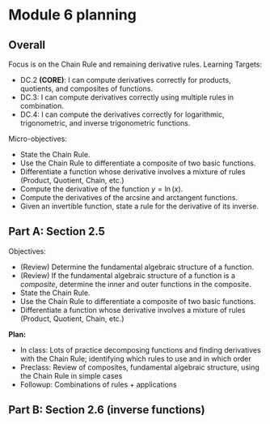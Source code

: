 # Module 6 planning

## Overall 

Focus is on the Chain Rule and remaining derivative rules. Learning Targets: 

-   DC.2  **(CORE)**: I can compute derivatives correctly for products, quotients, and composites of functions.
-   DC.3: I can compute derivatives correctly using multiple rules in combination.
-   DC.4: I can compute the derivatives correctly for logarithmic, trigonometric, and inverse trigonometric functions.

Micro-objectives: 

+ State the Chain Rule.
+ Use the Chain Rule to differentiate a composite of two basic functions.
+ Differentiate a function whose derivative involves a mixture of rules (Product, Quotient, Chain, etc.)
+ Compute the derivative of the function $y = \ln(x)$.
+ Compute the derivatives of the arcsine and arctangent functions.
+ Given an invertible function, state a rule for the derivative of its inverse.  


## Part A: Section 2.5

Objectives: 

+ (Review) Determine the fundamental algebraic structure of a function. 
+ (Review) If the fundamental algebraic structure of a function is a *composite*, determine the inner and outer functions in the composite. 
+ State the Chain Rule.
+ Use the Chain Rule to differentiate a composite of two basic functions.
+ Differentiate a function whose derivative involves a mixture of rules (Product, Quotient, Chain, etc.)


**Plan:**

- In class: Lots of practice decomposing functions and finding derivatives with the Chain Rule; identifying which rules to use and in which order  
- Preclass: Review of composites, fundamental algebraic structure, using the Chain Rule in simple cases 
- Followup: Combinations of rules + applications 


## Part B: Section 2.6 (inverse functions) 
<!--stackedit_data:
eyJoaXN0b3J5IjpbLTg4MjMwODU4MV19
-->